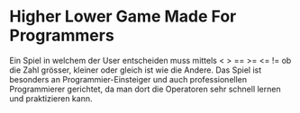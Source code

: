 # Higher Lower Game Made For Programmers
Ein Spiel in welchem der User entscheiden muss mittels < > == >= <= != ob die Zahl grösser, kleiner oder gleich ist wie die Andere.
Das Spiel ist besonders an Programmier-Einsteiger und auch professionellen Programmierer gerichtet, da man dort die Operatoren sehr schnell lernen und praktizieren kann.